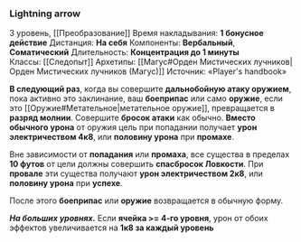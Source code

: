 ### Lightning arrow
3 уровень, [[Преобразование]]
Время накладывания: **1 бонусное действие**
Дистанция: **На себя**
Компоненты: **Вербальный**, **Соматический**
Длительность: **Концентрация до 1 минуты**
Классы: [[Следопыт]]
Архетипы: [[Магус#Орден Мистических лучников|Орден Мистических лучников (Магус)]]
Источник: «Player's handbook»

**В следующий раз**, когда вы совершите **дальнобойную атаку оружием**, пока активно это заклинание, ваш **боеприпас** или само **оружие**, если это [[Оружие#Метательное|метательное оружие]], превращается в **разряд молнии**. Совершите **бросок атаки** как обычно. **Вместо обычного урона** от оружия цель при попадании получает **урон электричеством 4к8**, или **половину урона** при **промахе**.

Вне зависимости от **попадания** или **промаха**, все существа в пределах **10 футов** от цели должны совершить **спасбросок Ловкости**. При **провале** эти существа получают **урон электричеством 2к8**, или **половину урона** при **успехе**.

После этого **боеприпас** или **оружие** возвращается в обычную форму.

**_На больших уровнях._** Если **ячейка >= 4-го уровня**, урон от обоих эффектов увеличивается на **1к8 за каждый уровень**